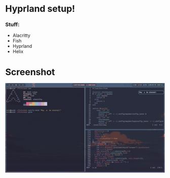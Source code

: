 # Hyprland setup!
### Stuff:
- Alacritty
- Fish
- Hyprland
- Helix

# Screenshot
![Desktop](assets/Desktop.png)

